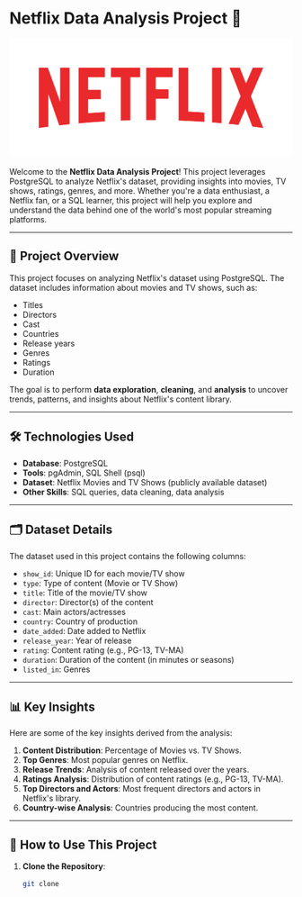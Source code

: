 # Netflix Data Analysis Project 🎥

![Netflix Logo](https://github.com/ankitmahida6/Netflix-dataset/blob/main/Netflix_Logo.png)

Welcome to the **Netflix Data Analysis Project**! This project leverages PostgreSQL to analyze Netflix's dataset, providing insights into movies, TV shows, ratings, genres, and more. Whether you're a data enthusiast, a Netflix fan, or a SQL learner, this project will help you explore and understand the data behind one of the world's most popular streaming platforms.

---

## 📌 **Project Overview**

This project focuses on analyzing Netflix's dataset using PostgreSQL. The dataset includes information about movies and TV shows, such as:
- Titles
- Directors
- Cast
- Countries
- Release years
- Genres
- Ratings
- Duration

The goal is to perform **data exploration**, **cleaning**, and **analysis** to uncover trends, patterns, and insights about Netflix's content library.

---

## 🛠️ **Technologies Used**

- **Database**: PostgreSQL
- **Tools**: pgAdmin, SQL Shell (psql)
- **Dataset**: Netflix Movies and TV Shows (publicly available dataset)
- **Other Skills**: SQL queries, data cleaning, data analysis

---

## 🗂️ **Dataset Details**

The dataset used in this project contains the following columns:
- `show_id`: Unique ID for each movie/TV show
- `type`: Type of content (Movie or TV Show)
- `title`: Title of the movie/TV show
- `director`: Director(s) of the content
- `cast`: Main actors/actresses
- `country`: Country of production
- `date_added`: Date added to Netflix
- `release_year`: Year of release
- `rating`: Content rating (e.g., PG-13, TV-MA)
- `duration`: Duration of the content (in minutes or seasons)
- `listed_in`: Genres

---

## 📊 **Key Insights**

Here are some of the key insights derived from the analysis:
1. **Content Distribution**: Percentage of Movies vs. TV Shows.
2. **Top Genres**: Most popular genres on Netflix.
3. **Release Trends**: Analysis of content released over the years.
4. **Ratings Analysis**: Distribution of content ratings (e.g., PG-13, TV-MA).
5. **Top Directors and Actors**: Most frequent directors and actors in Netflix's library.
6. **Country-wise Analysis**: Countries producing the most content.

---
## 🚀 **How to Use This Project**

1. **Clone the Repository**:
   ```bash
   git clone 
